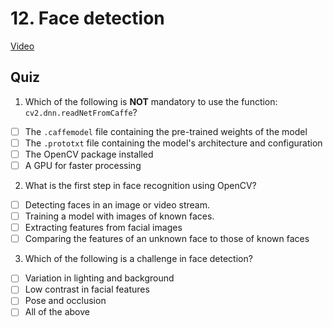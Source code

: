 # 12. Face detection
[Video](https://www.youtube.com/watch?v=KcRzLXl0pk4)<br>
## Quiz
1. Which of the following is **NOT** mandatory to use the function: `cv2.dnn.readNetFromCaffe`?
- [ ] The `.caffemodel` file containing the pre-trained weights of the model
- [ ] The `.prototxt` file containing the model's architecture and configuration
- [ ] The OpenCV package installed
- [ ] A GPU for faster processing 

2. What is the first step in face recognition using OpenCV?
- [ ] Detecting faces in an image or video stream.
- [ ] Training a model with images of known faces.
- [ ] Extracting features from facial images
- [ ] Comparing the features of an unknown face to those of known faces

3. Which of the following is a challenge in face detection?
- [ ] Variation in lighting and background
- [ ] Low contrast in facial features
- [ ] Pose and occlusion
- [ ] All of the above 
